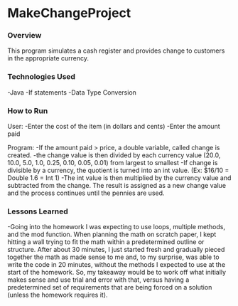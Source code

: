 # MakeChangeProject

### Overview

This program simulates a cash register and provides change to customers in the appropriate currency.

### Technologies Used

-Java
-If statements
-Data Type Conversion


### How to Run

User:
-Enter the cost of the item (in dollars and cents)
-Enter the amount paid


Program:
-If the amount paid > price, a double variable, called change is created.
-the change value is then divided by each currency value (20.0, 10.0, 5.0, 1.0,
  0.25, 0.10, 0.05, 0.01) from largest to smallest
-If change is divisible by a currency, the quotient is turned into an int value.
    (Ex: $16/10 = Double 1.6 = Int 1)
-The int value is then multiplied by the currency value and subtracted from the
  change. The result is assigned as a new change value and the process continues
  until the pennies are used.

### Lessons Learned

-Going into the homework I was expecting to use loops, multiple methods, and the
mod function. When planning the math on scratch paper, I kept hitting a wall trying
to fit the math within a predetermined outline or structure. After about 30 minutes,
I just started fresh and gradually pieced together the math as made sense to me and,
to my surprise, was able to write the code in 20 minutes, without the methods I
expected to use at the start of the homework. So, my takeaway would be to work off
what initially makes sense and use trial and error with that, versus having a predetermined set of requirements that are being forced on a solution (unless the homework requires it).
